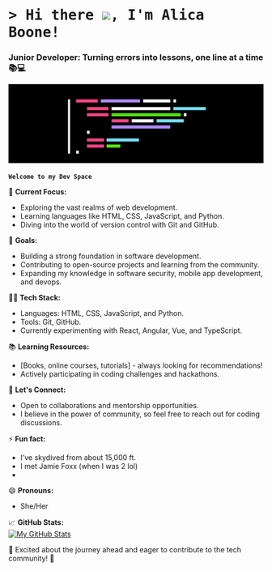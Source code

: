 # <samp>&gt; Hi there <img src="https://media.giphy.com/media/hvRJCLFzcasrR4ia7z/giphy.gif" width="25">, I'm Alica Boone! </samp><br>
### Junior Developer: Turning errors into lessons, one line at a time 📚💻
<!--<a href="add portfolio link around name"> </a> -->

<div align="center"><img src="banner.png"></div>

**`Welcome to my Dev Space`** 

🚀 **Current Focus:**
- Exploring the vast realms of web development.
- Learning languages like HTML, CSS, JavaScript, and Python.
- Diving into the world of version control with Git and GitHub.

🌱 **Goals:**
- Building a strong foundation in software development.
- Contributing to open-source projects and learning from the community.
- Expanding my knowledge in software security, mobile app development, and devops.

👨‍💻 **Tech Stack:**
- Languages: HTML, CSS, JavaScript, and Python.
- Tools: Git, GitHub.
- Currently experimenting with React, Angular, Vue, and TypeScript.

📚 **Learning Resources:**
- [Books, online courses, tutorials] - always looking for recommendations!
- Actively participating in coding challenges and hackathons.

💬 **Let's Connect:**
- Open to collaborations and mentorship opportunities.
- I believe in the power of community, so feel free to reach out for coding discussions.

⚡ **Fun fact:**
- I've skydived from about 15,000 ft.
- I met Jamie Foxx (when I was 2 lol)
- 

😄 **Pronouns:**
- She/Her

📈 **GitHub Stats:**
<br>
[![My GitHub Stats](https://github-readme-stats.vercel.app/api?username=lici0nt3ch&show_icons=true&theme=radical)](https://github.com/lici0nt3ch)

🌟 Excited about the journey ahead and eager to contribute to the tech community! 🚀


<!--
**Lici0nT3ch/Lici0nT3ch** is a ✨ _special_ ✨ repository because its `README.md` (this file) appears on your GitHub profile.

Here are some ideas to get you started:

- 🔭 I’m currently working on ...
- 🌱 I’m currently learning ...
- 👯 I’m looking to collaborate on ...
- 🤔 I’m looking for help with ...
- 💬 Ask me about ...
- 📫 How to reach me: ...
- 😄 Pronouns: ...
- ⚡ Fun fact: ...
-->
